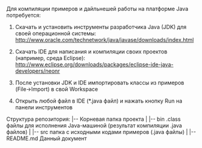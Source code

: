 Для компиляции примеров и дайльнешей работы на платформе Java потребуется:

   1. Скачать и установить инструменты разработчика Java (JDK) для своей операционной системы:
      http://www.oracle.com/technetwork/java/javase/downloads/index.html
      
   2. Скачать IDE для написания и компиляции своих проектов (например, среда Eclipse):
      http://www.eclipse.org/downloads/packages/eclipse-ide-java-developers/neonr
      
   3. После установки JDK и IDE импортировать классы из примеров (File->Import) в свой Workspace
   
   4. Открыть любой файл в IDE (*.java файл) и нажать кнопку Run на панели инструментов
   
Структура репозитория:
|--                                      Корневая папка проекта
|  |-- bin                               .class файлы для исполнения Java-машиной (результат компиляции .java файлов)
|  |-- src                               папка с исходными кодами примеров (.java файлы)
|  |-- README.md                         Данный документ